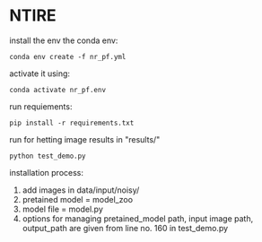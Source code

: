 # NTIRE
install the env the conda env:

```conda env create -f nr_pf.yml```

activate it using:

```conda activate nr_pf.env```

run requiements:
 
``` pip install -r requirements.txt ``` 

run for hetting image results in "results/"

```python test_demo.py```

installation process:
1. add images in data/input/noisy/
2. pretained model = model_zoo
3. model file = model.py
4. options for managing pretained_model path, input image path, output_path are given from line no. 160 in test_demo.py

